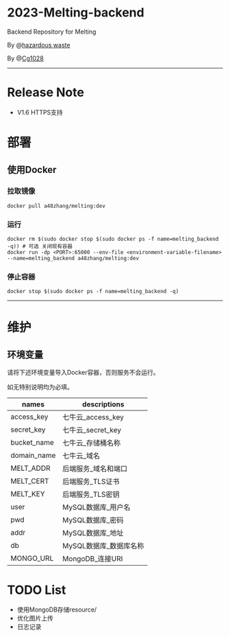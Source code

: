 # 2023-Melting-backend
Backend Repository for Melting

By @[hazardous waste](https://github.com/a48zhang)

By @[Cg1028](https://github.com/Cg1028)

---

# Release Note 
* V1.6 HTTPS支持

# 部署
## 使用Docker
### 拉取镜像
```shell
docker pull a48zhang/melting:dev
```
### 运行

```shell
docker rm $(sudo docker stop $(sudo docker ps -f name=melting_backend -q)) # 可选 关闭现有容器
docker run -dp <PORT>:65000 --env-file <environment-variable-filename> --name=melting_backend a48zhang/melting:dev
```

### 停止容器

```shell
docker stop $(sudo docker ps -f name=melting_backend -q)
```

---

# 维护
## 环境变量

请将下述环境变量导入Docker容器，否则服务不会运行。

如无特别说明均为必填。

| names       | descriptions   |
|-------------|----------------|
| access_key  | 七牛云_access_key |
| secret_key  | 七牛云_secret_key |
| bucket_name | 七牛云_存储桶名称      |
| domain_name | 七牛云_域名         |
| MELT_ADDR   | 后端服务_域名和端口     |
| MELT_CERT   | 后端服务_TLS证书     |
| MELT_KEY    | 后端服务_TLS密钥     |
| user        | MySQL数据库_用户名   |
| pwd         | MySQL数据库_密码    |
| addr        | MySQL数据库_地址    |
| db          | MySQL数据库_数据库名称 |
| MONGO_URL   | MongoDB_连接URI  |

# TODO List
* 使用MongoDB存储resource/
* 优化图片上传
* 日志记录


